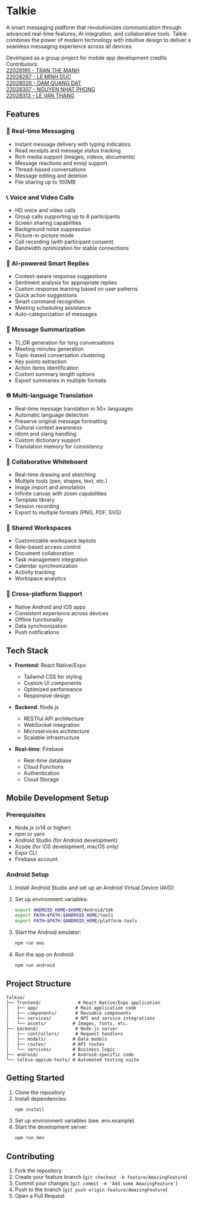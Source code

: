 # Talkie

A smart messaging platform that revolutionizes communication through advanced real-time features, AI integration, and collaborative tools. Talkie combines the power of modern technology with intuitive design to deliver a seamless messaging experience across all devices.

Developed as a group project for mobile app development credits
Contributors:  
[22028195 - TRAN THE MANH](https://github.com/tranmanh2004)  
[22028267 - LE MINH DUC](https://github.com/kuduck192)  
[22028026 - DAM QUANG DAT](https://github.com/quangdatltw)  
[22028307 - NGUYEN NHAT PHONG](https://github.com/xcviixix-rei)  
[22028313 - LE VAN THANG](https://github.com/thnglee)

## Features

### 💬 Real-time Messaging
- Instant message delivery with typing indicators
- Read receipts and message status tracking
- Rich media support (images, videos, documents)
- Message reactions and emoji support
- Thread-based conversations
- Message editing and deletion
- File sharing up to 100MB

### 📞 Voice and Video Calls
- HD voice and video calls
- Group calls supporting up to 8 participants
- Screen sharing capabilities
- Background noise suppression
- Picture-in-picture mode
- Call recording (with participant consent)
- Bandwidth optimization for stable connections

### 🤖 AI-powered Smart Replies
- Context-aware response suggestions
- Sentiment analysis for appropriate replies
- Custom response learning based on user patterns
- Quick action suggestions
- Smart command recognition
- Meeting scheduling assistance
- Auto-categorization of messages

### 📝 Message Summarization
- TL;DR generation for long conversations
- Meeting minutes generation
- Topic-based conversation clustering
- Key points extraction
- Action items identification
- Custom summary length options
- Export summaries in multiple formats

### 🌐 Multi-language Translation
- Real-time message translation in 50+ languages
- Automatic language detection
- Preserve original message formatting
- Cultural context awareness
- Idiom and slang handling
- Custom dictionary support
- Translation memory for consistency

### 🎨 Collaborative Whiteboard
- Real-time drawing and sketching
- Multiple tools (pen, shapes, text, etc.)
- Image import and annotation
- Infinite canvas with zoom capabilities
- Template library
- Session recording
- Export to multiple formats (PNG, PDF, SVG)

### 👥 Shared Workspaces
- Customizable workspace layouts
- Role-based access control
- Document collaboration
- Task management integration
- Calendar synchronization
- Activity tracking
- Workspace analytics

### 📱 Cross-platform Support
- Native Android and iOS apps
- Consistent experience across devices
- Offline functionality
- Data synchronization
- Push notifications

## Tech Stack

- **Frontend**: React Native/Expo
  - Tailwind CSS for styling
  - Custom UI components
  - Optimized performance
  - Responsive design

- **Backend**: Node.js
  - RESTful API architecture
  - WebSocket integration
  - Microservices architecture
  - Scalable infrastructure

- **Real-time**: Firebase
  - Real-time database
  - Cloud Functions
  - Authentication
  - Cloud Storage

## Mobile Development Setup

### Prerequisites

- Node.js (v14 or higher)
- npm or yarn
- Android Studio (for Android development)
- Xcode (for iOS development, macOS only)
- Expo CLI
- Firebase account

### Android Setup

1. Install Android Studio and set up an Android Virtual Device (AVD)
2. Set up environment variables:
   ```bash
   export ANDROID_HOME=$HOME/Android/Sdk
   export PATH=$PATH:$ANDROID_HOME/tools
   export PATH=$PATH:$ANDROID_HOME/platform-tools
   ```

3. Start the Android emulator:
   ```bash
   npm run emu
   ```

4. Run the app on Android:
   ```bash
   npm run android
   ```


## Project Structure

```
Talkie/
├── frontend/              # React Native/Expo application
│   ├── app/              # Main application code
│   ├── components/       # Reusable components
│   ├── services/         # API and service integrations
│   └── assets/          # Images, fonts, etc.
├── backend/              # Node.js server
│   ├── controllers/      # Request handlers
│   ├── models/          # Data models
│   ├── routes/          # API routes
│   └── services/        # Business logic
├── android/             # Android-specific code
└── talkie-appium-tests/ # Automated testing suite
```

## Getting Started

1. Clone the repository
2. Install dependencies:
   ```bash
   npm install
   ```
3. Set up environment variables (see .env.example)
4. Start the development server:
   ```bash
   npm run dev
   ```

## Contributing

1. Fork the repository
2. Create your feature branch (`git checkout -b feature/AmazingFeature`)
3. Commit your changes (`git commit -m 'Add some AmazingFeature'`)
4. Push to the branch (`git push origin feature/AmazingFeature`)
5. Open a Pull Request

